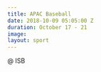 ```yaml
---
title: APAC Baseball
date: 2018-10-09 05:05:00 Z
duration: October 17 - 21
image: 
layout: sport
---
```


@ ISB